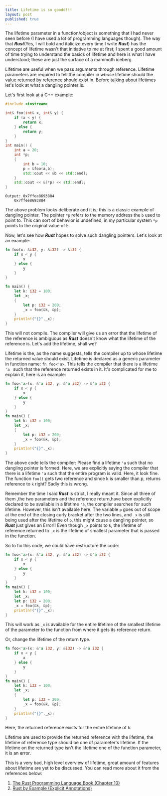 ```yaml
---
title: Lifetime is so goodd!!!
layout: post 
published: true
---
```


The lifetime parameter in a function/object is something that I had never seen before (I have used a lot of programming languages though). The way that ***Rust***(Yes, I will bold and italicize every time I write ***Rust***) has the concept of lifetime wasn't that initiative to me at first; I spent a good amount of time trying to understand the basics of lifetime and here is what I have understood; these are just the surface of a mammoth iceberg. 

Lifetime are useful when we pass arguments through reference. Lifetime parameters are required to tell the compiler in *whose* lifetime should the value returned by reference should exist in. Before talking about  lifetimes let's look at what a dangling pointer is. 

Let's first look at a C++ example:
```cpp
#include <iostream>

int& foo(int& x, int& y) {
    if (x < y) {
        return x;
    } else {
        return y;
    }
}
int main() {
    int a = 20;
    int *p;
    {
        int b = 10;
        p = &foo(a,b);
        std::cout << &b << std::endl;
    }
    std::cout << &(*p) << std::endl;
}
```
```
Output: 0x7ffee8693884
	0x7ffee8693884
```  
 The above problem looks deliberate and it is; this is a classic example of dangling pointer. The pointer `*p` refers to the memory address the `b` used to point to. This can sort of behavior is undefined, in my particular system `*p` points to the original value of `b`. 

Now, let's see how   ***Rust*** hopes to solve such dangling pointers. Let's look at an example:

```rust
fn foo(x: &i32, y: &i32) -> &i32 {
    if x < y {
        x
    } else {
        y
    }
}

fn main() {
    let k: i32 = 100;
    let _x;
    {
        let p: i32 = 200;
        _x = foo(&k, &p);
    }
    println!("{}",_x);
}
```
This will not compile. The compiler will give us an error that  the lifetime of the reference is ambiguous as ***Rust*** doesn't know what the lifetime of the reference is. Let's add the lifetime, shall we?

Lifetime is the, as the name suggests, tells the compiler up to whose lifetime the returned value should exist. Lifetime is declared as a generic parameter in function name: `fn foo<'a>`. This tells the compiler that there is a lifetime `'a ` such that the reference returned exists in it. It's complicated for me to explain it, here is an example:

```rust
fn foo<'a>(x: &'a i32, y: &'a i32) -> &'a i32 {
    if x < y {
        x
    } else {
        y
    }
}
fn main() {
    let k: i32 = 100;
    let _x;
    {
        let p: i32 = 200;
        _x = foo(&k, &p);
    }
    println!("{}",_x);
}
```
The above code tells the compiler: Please find a lifetime `'a` such that no dangling pointer is formed. Here, we are explicitly saying the compiler that there is a lifetime `'a` such that the entire program is valid. Here, it look fine. The function `foo()` gets two reference and since k is smaller than p, returns reference to `k` right? Sadly this is wrong.

Remember the time I said ***Rust*** is strict, I really meant it. Since all three of them ,the two parameters and the reference return,have been explicitly declared to be available in a lifetime `'a`, the compiler searches for such lifetime. However, this isn't available here. The variable `p` goes out of scope at the end of the closing curly bracket after the two lines, and `_x` is still being used after the lifetime of `p`, this might cause a dangling pointer, so ***Rust*** just gives an Error!! Even though `_x` points to `k`, the lifetime of reference returned to `_x` is the lifetime of smallest parameter that is passed in the function.  

So to fix this code, we could have restructure the code:
```rust
fn foo<'a>(x: &'a i32, y: &'a i32) -> &'a i32 {
    if x < y {
        x
    } else {
        y
    }
}
fn main() {
    let k: i32 = 100;
    let _x;
    let p: i32 = 200;
    _x = foo(&k, &p);
    println!("{}",_x);
}
```
This will work as `_x` is available for the entire lifetime of the smallest lifetime of the parameter to the function from where it gets its reference return. 

Or, change the lifetime of the return type.
```rust
fn foo<'a>(x: &'a i32, y: &i32) -> &'a i32 {
    if x < y {
        x
    } else {
        y
    }
}
fn main() {
    let k: i32 = 100;
    let _x;
    {
        let p: i32 = 200;
        _x = foo(&k, &p);
    }
    println!("{}",_x);
}
```
Here, the returned reference exists for the entire lifetime of `k`.

Lifetime are used to provide the returned reference with the lifetime, the lifetime of reference type should be one of parameter's lifetime. If the lifetime on the returned type isn't the lifetime one of the function parameter, it is an error.

This is a very bad, high level overview of lifetime, great amount of features about lifetime are yet to be discussed. You can read more about it from the references below:
1) <a href="https://doc.rust-lang.org/book/ch10-03-lifetime-syntax.html">The Rust Programming Language Book (Chapter 10)</a> 
2) <a href="https://doc.rust-lang.org/rust-by-example/scope/lifetime/explicit.html">Rust by Example (Explicit Annotations)</a>  
